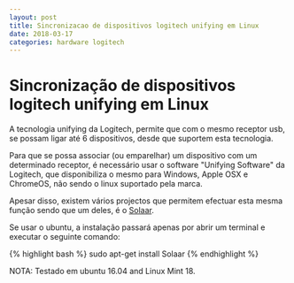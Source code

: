 ```yaml
---
layout: post
title: Sincronizacao de dispositivos logitech unifying em Linux
date: 2018-03-17
categories: hardware logitech
---
```


# Sincronização de dispositivos logitech unifying em Linux

A tecnologia unifying da Logitech, permite que com o mesmo receptor usb, se possam ligar até 6 dispositivos, desde que suportem esta tecnologia.

Para que se possa associar (ou emparelhar) um dispositivo com um determinado receptor, é necessário usar o software "Unifying Software" da Logitech, que disponibiliza o mesmo para Windows, Apple OSX e ChromeOS, não sendo o linux suportado pela marca.

Apesar disso, existem vários projectos que permitem efectuar esta mesma função sendo que um deles, é o [Solaar](https://pwr.github.io/Solaar/).

Se usar o ubuntu, a instalação passará apenas por abrir um  terminal e executar o seguinte comando:

{% highlight bash %}
sudo apt-get install Solaar
{% endhighlight %}

NOTA: Testado em ubuntu 16.04 and Linux Mint 18.
